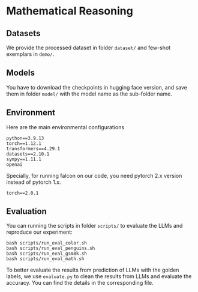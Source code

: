 # Mathematical Reasoning

## Datasets

We provide the processed dataset in folder `dataset/` and few-shot exemplars in `demo/`.

## Models

You have to download the checkpoints in hugging face version, and save them in folder `model/` with the model name as the sub-folder name.

## Environment

Here are the main environmental configurations
```
python==3.9.13
torch==1.12.1
transformers==4.29.1
datasets==2.10.1
sympy==1.11.1
openai
```
Specially, for running falcon on our code, you need pytorch 2.x version instead of pytorch 1.x.
```
torch==2.0.1
```

## Evaluation

You can running the scripts in folder `scripts/` to evaluate the LLMs and reproduce our experiment:

```
bash scripts/run_eval_color.sh
bash scripts/run_eval_penguins.sh
bash scripts/run_eval_gsm8k.sh
bash scripts/run_eval_math.sh
```

To better evaluate the results from prediction of LLMs with the golden labels, we use `evaluate.py` to clean the results from LLMs and evaluate the accuracy. You can find the details in the corresponding file.